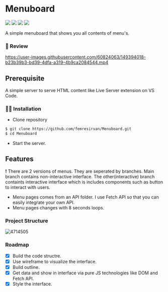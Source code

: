 # Menuboard

![](https://img.shields.io/github/license/femresirvan/Menuboard) ![](https://img.shields.io/badge/HTML-%3C%2F%3E-yellow?style=plastic&&logo=html5&logoColor=white&style=flat&color=white) ![](https://img.shields.io/badge/CSS-%3C%2F%3E-yellow?style=plastic&&logo=css3&logoColor=white&style=flat&color=white) ![](https://img.shields.io/badge/Javascript-%3C%2F%3E-yellow?style=plastic&&logo=javascript&logoColor=yellow&style=flat&color=yellow)

A simple menuboard that shows you all contents of menu's.
### 👀 Review

https://user-images.githubusercontent.com/60824063/149394018-b23b39b3-bd39-4dfa-a319-4b9ca2084544.mp4

## Prerequisite

A simple server to serve HTML content like Live Server extension on VS Code.
### 👨‍💻 Installation

- Clone repository
```bash
$ git clone https://github.com/femresirvan/Menuboard.git
$ cd Menuboard
```

- Start the server.

## Features
**!** There are 2 versions of menus. They are seperated by branches. Main branch contains non-interactive interface. The other(interactive) branch containts interactive interface which is includes components such as button to interact with users.

- Menu pages comes from an API folder. I use Fetch API so that you can easily integrate your own API.
- Menu pages changes with 8 seconds loops.

### Project Structure

![4714505](https://user-images.githubusercontent.com/60824063/149391082-ed1061c4-4e9d-4bdb-ba42-39725f29d254.jpg)

### Roadmap

<!-- EDIT HERE -->

- [x] Build the code structre. 
- [x] Use wireframe to visualize the interface.
- [x] Build outline.
- [x] Get data and show in interface via pure JS technologies like DOM and Fetch API.
- [x] Style the interface.
